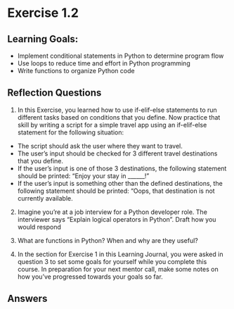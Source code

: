 # Exercise 1.2

## Learning Goals:

- Implement conditional statements in Python to determine program flow
- Use loops to reduce time and effort in Python programming
- Write functions to organize Python code

## Reflection Questions
1. In this Exercise, you learned how to use if-elif-else statements to run different tasks based on conditions that you define. Now practice that skill by writing a script for a simple travel app using an if-elif-else statement for the following situation:
- The script should ask the user where they want to travel.
- The user’s input should be checked for 3 different travel destinations that you define.
- If the user’s input is one of those 3 destinations, the following statement should be printed: “Enjoy your stay in ______!”
- If the user’s input is something other than the defined destinations, the following statement should be printed: “Oops, that destination is not currently available.

2. Imagine you’re at a job interview for a Python developer role. The interviewer says “Explain logical operators in Python”. Draft how you would respond

3. What are functions in Python? When and why are they useful?

4. In the section for Exercise 1 in this Learning Journal, you were asked in question 3 to set some goals for yourself while you complete this course. In preparation for your next mentor call, make some notes on how you’ve progressed towards your goals so far.

## Answers

